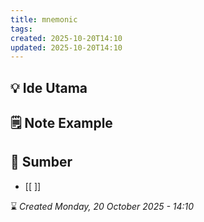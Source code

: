 ```yaml
---
title: mnemonic
tags:
created: 2025-10-20T14:10
updated: 2025-10-20T14:10
---
```

## 💡 Ide Utama



## 🗒️ Note Example



## 🔗 Sumber
- [[ ]]

⌛ *Created Monday, 20 October 2025 - 14:10*